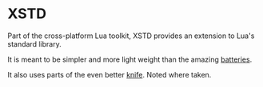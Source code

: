 # XSTD

Part of the cross-platform Lua toolkit, XSTD provides an extension to Lua's standard library.

It is meant to be simpler and more light weight than the amazing [batteries](https://github.com/1bardesign/batteries/).

It also uses parts of the even better [knife](https://github.com/airstruck/knife). Noted where taken.